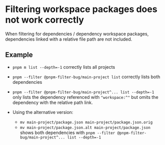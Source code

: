 # Filtering workspace packages does not work correctly

When filtering for dependencies / dependency workspace packages, dependencies
linked with a relative file path are not included.

## Example

- `pnpm m list --depth=-1` correctly lists all projects

- `pnpm --filter @pnpm-filter-bug/main-project list` correctly lists both
  dependencies

- `pnpm --filter @pnpm-filter-bug/main-project^... list --depth=-1` only lists
  the dependency referenced with `"workspace:^"` but omits the dependency with
  the relative path link.

- Using the alternative version:
  - `mv main-project/package.json main-project/package.json.orig`
  - `mv main-project/package.json.alt main-project/package.json`
  shows both dependencies with `pnpm --filter
  @pnpm-filter-bug/main-project^... list --depth=-1`
  
